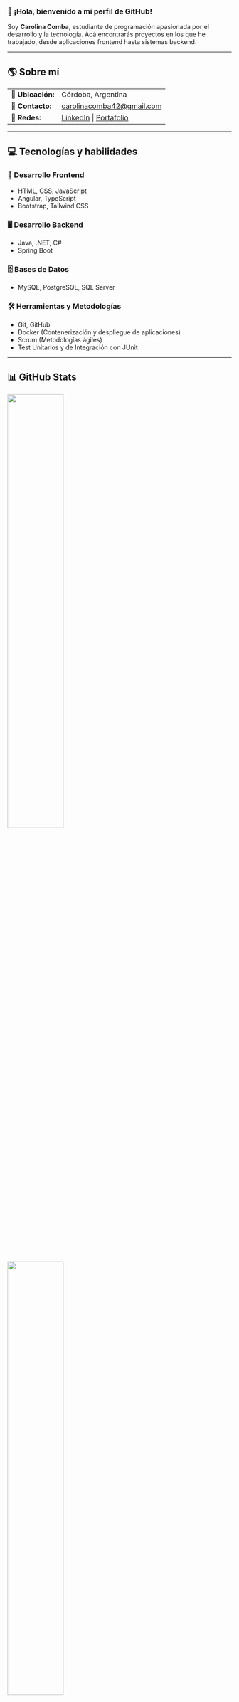 ### 👋 ¡Hola, bienvenido a mi perfil de GitHub!

Soy **Carolina Comba**, estudiante de programación apasionada por el desarrollo y la tecnología. Acá encontrarás proyectos en los que he trabajado, desde aplicaciones frontend hasta sistemas backend.

---

## 🌎 Sobre mí

<table>
  <tr>
    <td><strong>📍 Ubicación:</strong></td>
    <td>Córdoba, Argentina</td>
  </tr>
  <tr>
    <td><strong>📧 Contacto:</strong></td>
    <td><a href="mailto:carolinacomba42@gmail.com">carolinacomba42@gmail.com</a></td>
  </tr>
  <tr>
    <td><strong>🔗 Redes:</strong></td>
    <td>
     <a href="https://www.linkedin.com/in/carolinacomba/" target="_blank" rel="noopener noreferrer">LinkedIn</a> | 
     <a href="https://my-portfolio-carolina-comba.vercel.app/" target="_blank" rel="noopener noreferrer">Portafolio</a>
    </td>
  </tr>
</table>

---

## 💻 Tecnologías y habilidades

### 🚀 Desarrollo Frontend
- HTML, CSS, JavaScript
- Angular, TypeScript
- Bootstrap, Tailwind CSS

### 🖥️ Desarrollo Backend
- Java, .NET, C#
- Spring Boot

### 🗄️ Bases de Datos
- MySQL, PostgreSQL, SQL Server

### 🛠️ Herramientas y Metodologías
- Git, GitHub
- Docker (Contenerización y despliegue de aplicaciones)
- Scrum (Metodologías ágiles)
- Test Unitarios y de Integración con JUnit

---

## 📊 GitHub Stats

<img width="50%" src="https://github-readme-stats.vercel.app/api/top-langs/?username=carolinacomba&layout=compact&theme=dark" />
<img width="50%" src="https://streak-stats.demolab.com/?user=carolinacomba&theme=dark" />
<img width="50%" src="https://spotify-github-profile.kittinanx.com/api/view?uid=carocombac03&cover_image=true&theme=default&show_offline=false&background_color=121212&interchange=false" />



¡Gracias por visitar mi perfil! No dudes en explorar mis repositorios y conectar conmigo.
